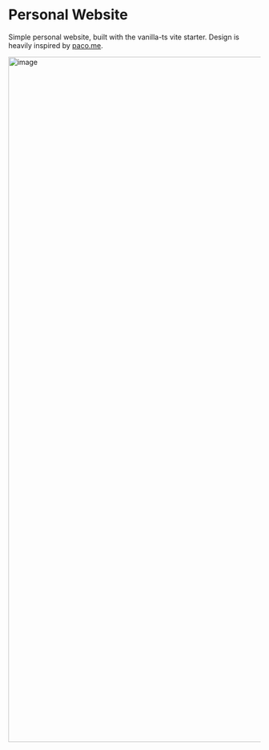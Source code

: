 # Personal Website

Simple personal website, built with the vanilla-ts vite starter. Design is heavily inspired by [paco.me](https://paco.me/).

<img width="1367" alt="image" src="https://github.com/user-attachments/assets/1f446395-3413-4c54-829a-43982f69ecfa">
